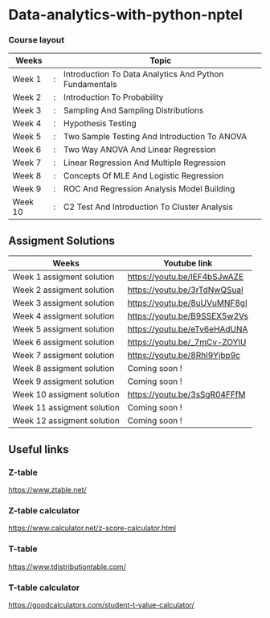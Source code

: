 # Data-analytics-with-python-nptel
### Course layout

| Weeks   |   | Topic                                                   |
|---------|---|---------------------------------------------------------|
| Week 1  | : | Introduction To Data Analytics And Python Fundamentals  |
| Week 2  | : | Introduction To Probability                             |
| Week 3  | : | Sampling And Sampling Distributions                     |
| Week 4  | : | Hypothesis Testing                                      |
| Week 5  | : | Two Sample Testing And Introduction To ANOVA            |
| Week 6  | : | Two Way ANOVA And Linear Regression                     |
| Week 7  | : | Linear Regression And Multiple Regression               |
| Week 8  | : | Concepts Of MLE And Logistic Regression                 |
| Week 9  | : | ROC And Regression Analysis Model Building              |
| Week 10 | : | C2 Test And Introduction To Cluster Analysis            |


## Assigment Solutions 


| Weeks                     | Youtube link |
|---------------------------|--------------|
|    Week 1 assigment solution |       https://youtu.be/lEF4bSJwAZE       |
|    Week 2 assigment solution                        |      https://youtu.be/3rTdNwQSuaI        |
|    Week 3 assigment solution                       |      https://youtu.be/8uUVuMNF8gI         |
|    Week 4 assigment solution                      |        https://youtu.be/B9SSEX5w2Vs        |
|    Week 5 assigment solution                     |         https://youtu.be/eTv6eHAdUNA      |
|    Week 6 assigment solution                       |          https://youtu.be/_7mCv-ZOYlU     |
|    Week 7 assigment solution                       |          https://youtu.be/8RhI9Yjbp9c     |
|    Week 8 assigment solution                       |        Coming soon !       |
|    Week 9 assigment solution                      |           Coming soon !    |
|    Week 10 assigment solution                       |     https://youtu.be/3sSgR04FFfM     |
|    Week 11 assigment solution                       |          Coming soon !     |
|    Week 12 assigment solution                       |          Coming soon !     |


## Useful links
### Z-table 
https://www.ztable.net/

### Z-table calculator 
https://www.calculator.net/z-score-calculator.html

### T-table 
https://www.tdistributiontable.com/

### T-table calculator 
https://goodcalculators.com/student-t-value-calculator/
